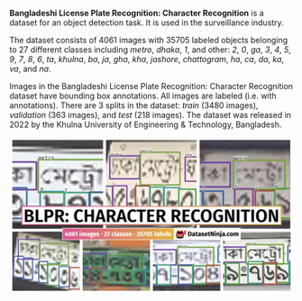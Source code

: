 **Bangladeshi License Plate Recognition: Character Recognition** is a dataset for an object detection task. It is used in the surveillance industry. 

The dataset consists of 4061 images with 35705 labeled objects belonging to 27 different classes including *metro*, *dhaka*, *1*, and other: *2*, *0*, *ga*, *3*, *4*, *5*, *9*, *7*, *8*, *6*, *ta*, *khulna*, *ba*, *ja*, *gha*, *kha*, *jashore*, *chattogram*, *ha*, *ca*, *da*, *ka*, *va*, and *na*.

Images in the Bangladeshi License Plate Recognition: Character Recognition dataset have bounding box annotations. All images are labeled (i.e. with annotations). There are 3 splits in the dataset: *train* (3480 images), *validation* (363 images), and *test* (218 images). The dataset was released in 2022 by the Khulna University of Engineering & Technology, Bangladesh.

<img src="https://github.com/dataset-ninja/bangladeshi-license-plate-recognition-character/raw/main/visualizations/poster.png">
